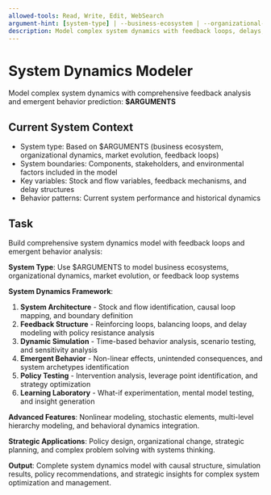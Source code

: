 ```yaml
---
allowed-tools: Read, Write, Edit, WebSearch
argument-hint: [system-type] | --business-ecosystem | --organizational-dynamics | --market-evolution | --feedback-loops
description: Model complex system dynamics with feedback loops, delays, and emergent behavior analysis
---
```


# System Dynamics Modeler

Model complex system dynamics with comprehensive feedback analysis and emergent behavior prediction: **$ARGUMENTS**

## Current System Context

- System type: Based on $ARGUMENTS (business ecosystem, organizational dynamics, market evolution, feedback loops)
- System boundaries: Components, stakeholders, and environmental factors included in the model
- Key variables: Stock and flow variables, feedback mechanisms, and delay structures
- Behavior patterns: Current system performance and historical dynamics

## Task

Build comprehensive system dynamics model with feedback loops and emergent behavior analysis:

**System Type**: Use $ARGUMENTS to model business ecosystems, organizational dynamics, market evolution, or feedback loop systems

**System Dynamics Framework**:
1. **System Architecture** - Stock and flow identification, causal loop mapping, and boundary definition
2. **Feedback Structure** - Reinforcing loops, balancing loops, and delay modeling with policy resistance analysis
3. **Dynamic Simulation** - Time-based behavior analysis, scenario testing, and sensitivity analysis
4. **Emergent Behavior** - Non-linear effects, unintended consequences, and system archetypes identification
5. **Policy Testing** - Intervention analysis, leverage point identification, and strategy optimization
6. **Learning Laboratory** - What-if experimentation, mental model testing, and insight generation

**Advanced Features**: Nonlinear modeling, stochastic elements, multi-level hierarchy modeling, and behavioral dynamics integration.

**Strategic Applications**: Policy design, organizational change, strategic planning, and complex problem solving with systems thinking.

**Output**: Complete system dynamics model with causal structure, simulation results, policy recommendations, and strategic insights for complex system optimization and management.